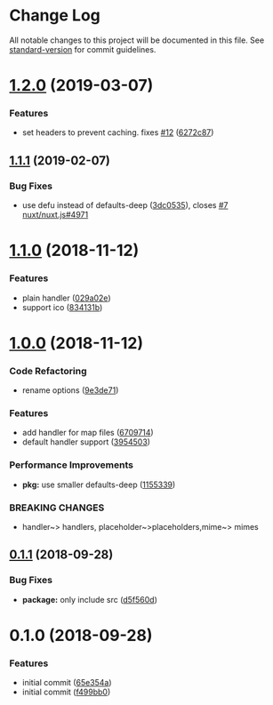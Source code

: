 # Change Log

All notable changes to this project will be documented in this file. See [standard-version](https://github.com/conventional-changelog/standard-version) for commit guidelines.

# [1.2.0](https://github.com/nuxt/serve-placeholder/compare/v1.1.1...v1.2.0) (2019-03-07)


### Features

* set headers to prevent caching.  fixes [#12](https://github.com/nuxt/serve-placeholder/issues/12) ([6272c87](https://github.com/nuxt/serve-placeholder/commit/6272c87))



<a name="1.1.1"></a>
## [1.1.1](https://github.com/nuxt/serve-placeholder/compare/v1.1.0...v1.1.1) (2019-02-07)


### Bug Fixes

* use defu instead of defaults-deep ([3dc0535](https://github.com/nuxt/serve-placeholder/commit/3dc0535)), closes [#7](https://github.com/nuxt/serve-placeholder/issues/7) [nuxt/nuxt.js#4971](https://github.com/nuxt/nuxt.js/issues/4971)



<a name="1.1.0"></a>
# [1.1.0](https://github.com/nuxt/serve-placeholder/compare/v1.0.0...v1.1.0) (2018-11-12)


### Features

* plain handler ([029a02e](https://github.com/nuxt/serve-placeholder/commit/029a02e))
* support ico ([834131b](https://github.com/nuxt/serve-placeholder/commit/834131b))



<a name="1.0.0"></a>
# [1.0.0](https://github.com/nuxt/serve-placeholder/compare/v0.1.1...v1.0.0) (2018-11-12)


### Code Refactoring

* rename options ([9e3de71](https://github.com/nuxt/serve-placeholder/commit/9e3de71))


### Features

* add handler for map files ([6709714](https://github.com/nuxt/serve-placeholder/commit/6709714))
* default handler support ([3954503](https://github.com/nuxt/serve-placeholder/commit/3954503))


### Performance Improvements

* **pkg:** use smaller defaults-deep ([1155339](https://github.com/nuxt/serve-placeholder/commit/1155339))


### BREAKING CHANGES

* handler~> handlers, placeholder~>placeholders,mime~> mimes



<a name="0.1.1"></a>
## [0.1.1](https://github.com/nuxt/serve-placeholder/compare/v0.1.0...v0.1.1) (2018-09-28)


### Bug Fixes

* **package:** only include src ([d5f560d](https://github.com/nuxt/serve-placeholder/commit/d5f560d))



<a name="0.1.0"></a>
# 0.1.0 (2018-09-28)


### Features

* initial commit ([65e354a](https://github.com/nuxt/serve-placeholder/commit/65e354a))
* initial commit ([f499bb0](https://github.com/nuxt/serve-placeholder/commit/f499bb0))
